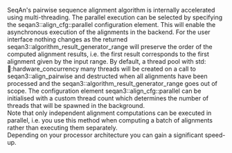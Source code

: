 SeqAn's pairwise sequence alignment algorithm is internally accelerated using multi-threading. The parallel execution
can be selected by specifying the seqan3::align_cfg::parallel configuration element. This will enable the asynchronous
execution of the alignments in the backend. For the user interface nothing changes as the returned
seqan3::algorithm_result_generator_range will preserve the order of the computed alignment results, i.e. the first
result corresponds to the first alignment given by the input range. By default, a thread pool with
std::thread::hardware_concurrency many threads will be created on a call to seqan3::align_pairwise and destructed when
all alignments have been processed and the seqan3::algorithm_result_generator_range goes out of scope. The configuration
element seqan3::align_cfg::parallel can be initialised with a custom thread count which determines the number of threads
that will be spawned in the background.<br>
Note that only independent alignment computations can be executed in parallel, i.e. you use this method when computing a
batch of alignments rather than executing them separately. <br>
Depending on your processor architecture you can gain a significant speed-up.
